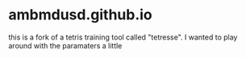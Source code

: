 # ambmdusd.github.io
this is a fork of a tetris training tool called "tetresse". I wanted to play around with the paramaters a little
